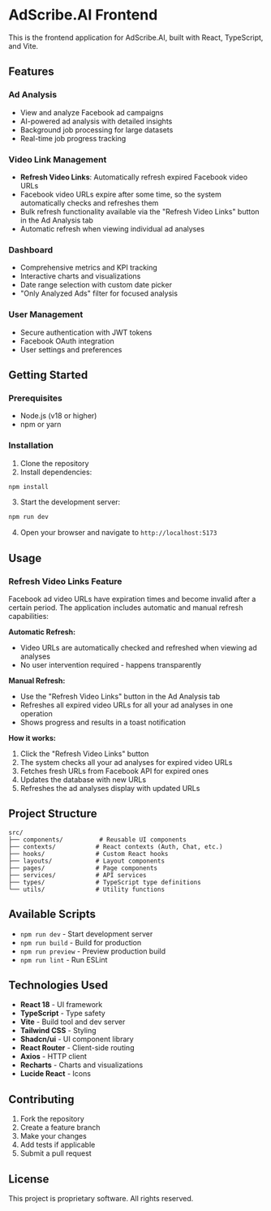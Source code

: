# AdScribe.AI Frontend

This is the frontend application for AdScribe.AI, built with React, TypeScript, and Vite.

## Features

### Ad Analysis
- View and analyze Facebook ad campaigns
- AI-powered ad analysis with detailed insights
- Background job processing for large datasets
- Real-time job progress tracking

### Video Link Management
- **Refresh Video Links**: Automatically refresh expired Facebook video URLs
- Facebook video URLs expire after some time, so the system automatically checks and refreshes them
- Bulk refresh functionality available via the "Refresh Video Links" button in the Ad Analysis tab
- Automatic refresh when viewing individual ad analyses

### Dashboard
- Comprehensive metrics and KPI tracking
- Interactive charts and visualizations
- Date range selection with custom date picker
- "Only Analyzed Ads" filter for focused analysis

### User Management
- Secure authentication with JWT tokens
- Facebook OAuth integration
- User settings and preferences

## Getting Started

### Prerequisites
- Node.js (v18 or higher)
- npm or yarn

### Installation

1. Clone the repository
2. Install dependencies:
```bash
npm install
```

3. Start the development server:
```bash
npm run dev
```

4. Open your browser and navigate to `http://localhost:5173`

## Usage

### Refresh Video Links Feature

Facebook ad video URLs have expiration times and become invalid after a certain period. The application includes automatic and manual refresh capabilities:

**Automatic Refresh:**
- Video URLs are automatically checked and refreshed when viewing ad analyses
- No user intervention required - happens transparently

**Manual Refresh:**
- Use the "Refresh Video Links" button in the Ad Analysis tab
- Refreshes all expired video URLs for all your ad analyses in one operation
- Shows progress and results in a toast notification

**How it works:**
1. Click the "Refresh Video Links" button
2. The system checks all your ad analyses for expired video URLs
3. Fetches fresh URLs from Facebook API for expired ones
4. Updates the database with new URLs
5. Refreshes the ad analyses display with updated URLs

## Project Structure

```
src/
├── components/          # Reusable UI components
├── contexts/           # React contexts (Auth, Chat, etc.)
├── hooks/              # Custom React hooks
├── layouts/            # Layout components
├── pages/              # Page components
├── services/           # API services
├── types/              # TypeScript type definitions
└── utils/              # Utility functions
```

## Available Scripts

- `npm run dev` - Start development server
- `npm run build` - Build for production
- `npm run preview` - Preview production build
- `npm run lint` - Run ESLint

## Technologies Used

- **React 18** - UI framework
- **TypeScript** - Type safety
- **Vite** - Build tool and dev server
- **Tailwind CSS** - Styling
- **Shadcn/ui** - UI component library
- **React Router** - Client-side routing
- **Axios** - HTTP client
- **Recharts** - Charts and visualizations
- **Lucide React** - Icons

## Contributing

1. Fork the repository
2. Create a feature branch
3. Make your changes
4. Add tests if applicable
5. Submit a pull request

## License

This project is proprietary software. All rights reserved.
